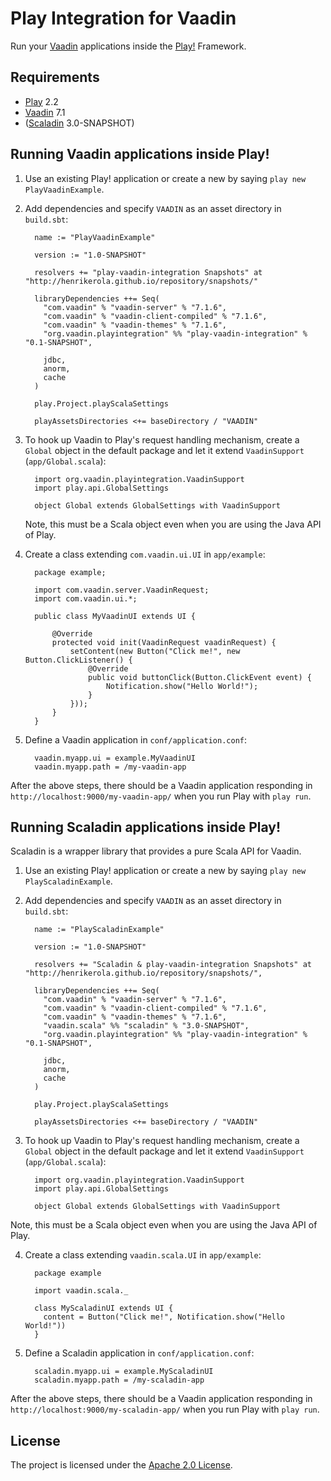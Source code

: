 # Play Integration for Vaadin

Run your [Vaadin](http://vaadin.com) applications inside the [Play!](http://www.playframework.com/) Framework.

## Requirements

* [Play](http://www.playframework.com/) 2.2
* [Vaadin](http://vaadin.com) 7.1
* ([Scaladin](https://github.com/henrikerola/scaladin) 3.0-SNAPSHOT)

## Running Vaadin applications inside Play!

1. Use an existing Play! application or create a new by saying `play new PlayVaadinExample`.

2. Add dependencies and specify `VAADIN` as an asset directory in `build.sbt`:


         name := "PlayVaadinExample"

         version := "1.0-SNAPSHOT"

         resolvers += "play-vaadin-integration Snapshots" at "http://henrikerola.github.io/repository/snapshots/"

         libraryDependencies ++= Seq(
           "com.vaadin" % "vaadin-server" % "7.1.6",
           "com.vaadin" % "vaadin-client-compiled" % "7.1.6",
           "com.vaadin" % "vaadin-themes" % "7.1.6",
           "org.vaadin.playintegration" %% "play-vaadin-integration" % "0.1-SNAPSHOT",

           jdbc,
           anorm,
           cache
         )

         play.Project.playScalaSettings

         playAssetsDirectories <+= baseDirectory / "VAADIN"


3. To hook up Vaadin to Play's request handling mechanism, create a `Global` object in the default package and let it extend `VaadinSupport` (`app/Global.scala`):

         import org.vaadin.playintegration.VaadinSupport
         import play.api.GlobalSettings

         object Global extends GlobalSettings with VaadinSupport
    
    Note, this must be a Scala object even when you are using the Java API of Play.

4. Create a class extending `com.vaadin.ui.UI` in `app/example`:

         package example;

         import com.vaadin.server.VaadinRequest;
         import com.vaadin.ui.*;

         public class MyVaadinUI extends UI {

             @Override
             protected void init(VaadinRequest vaadinRequest) {
                 setContent(new Button("Click me!", new Button.ClickListener() {
                     @Override
                     public void buttonClick(Button.ClickEvent event) {
                         Notification.show("Hello World!");
                     }
                 }));
             }
         }


5. Define a Vaadin application in `conf/application.conf`:

         vaadin.myapp.ui = example.MyVaadinUI
         vaadin.myapp.path = /my-vaadin-app

After the above steps, there should be a Vaadin application responding in `http://localhost:9000/my-vaadin-app/` when you run Play with `play run`.

## Running Scaladin applications inside Play!

Scaladin is a wrapper library that provides a pure Scala API for Vaadin.

1. Use an existing Play! application or create a new by saying `play new PlayScaladinExample`.

2. Add dependencies and specify `VAADIN` as an asset directory in `build.sbt`:

         name := "PlayScaladinExample"

         version := "1.0-SNAPSHOT"

         resolvers += "Scaladin & play-vaadin-integration Snapshots" at "http://henrikerola.github.io/repository/snapshots/",

         libraryDependencies ++= Seq(
           "com.vaadin" % "vaadin-server" % "7.1.6",
           "com.vaadin" % "vaadin-client-compiled" % "7.1.6",
           "com.vaadin" % "vaadin-themes" % "7.1.6",
           "vaadin.scala" %% "scaladin" % "3.0-SNAPSHOT",
           "org.vaadin.playintegration" %% "play-vaadin-integration" % "0.1-SNAPSHOT",

           jdbc,
           anorm,
           cache
         )

         play.Project.playScalaSettings

         playAssetsDirectories <+= baseDirectory / "VAADIN"


3. To hook up Vaadin to Play's request handling mechanism, create a `Global` object in the default package and let it extend `VaadinSupport` (`app/Global.scala`):

         import org.vaadin.playintegration.VaadinSupport
         import play.api.GlobalSettings

         object Global extends GlobalSettings with VaadinSupport
    
Note, this must be a Scala object even when you are using the Java API of Play.

4. Create a class extending `vaadin.scala.UI` in `app/example`:

         package example

         import vaadin.scala._

         class MyScaladinUI extends UI {
           content = Button("Click me!", Notification.show("Hello World!"))
         }

5. Define a Scaladin application in `conf/application.conf`:

         scaladin.myapp.ui = example.MyScaladinUI
         scaladin.myapp.path = /my-scaladin-app

After the above steps, there should be a Vaadin application responding in `http://localhost:9000/my-scaladin-app/` when you run Play with `play run`.


## License

The project is licensed under the [Apache 2.0 License](http://www.apache.org/licenses/LICENSE-2.0.html).
